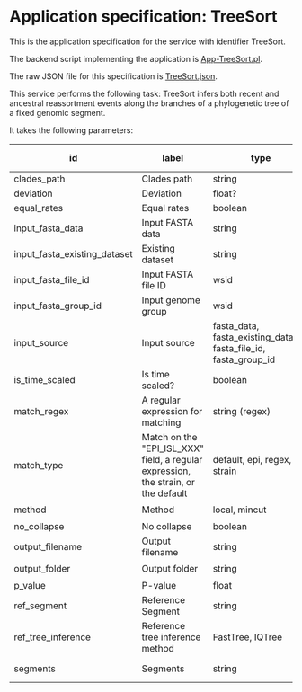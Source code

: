 # Application specification: TreeSort

This is the application specification for the service with identifier TreeSort.

The backend script implementing the application is [App-TreeSort.pl](../service-scripts/App-TreeSort.pl).

The raw JSON file for this specification is [TreeSort.json](TreeSort.json).

This service performs the following task: TreeSort infers both recent and ancestral reassortment events along the branches of a phylogenetic tree of a fixed genomic segment.

It takes the following parameters:

| id | label | type | required | default value |
| -- | ----- | ---- | :------: | ------------  |
| clades_path | Clades path | string | ??? | |
| deviation | Deviation | float? | | 2 |
| equal_rates | Equal rates | boolean | | |
| input_fasta_data | Input FASTA data | string | | |
| input_fasta_existing_dataset | Existing dataset | string | | |
| input_fasta_file_id | Input FASTA file ID | wsid | | |
| input_fasta_group_id | Input genome group | wsid | | |
| input_source | Input source | fasta_data, fasta_existing_dataset, fasta_file_id, fasta_group_id | :heavy_check_mark: | fasta_file_id |
| is_time_scaled | Is time scaled? | boolean | | false |
| match_regex | A regular expression for matching | string (regex) |  |  |
| match_type  | Match on the "EPI_ISL_XXX" field, a regular expression, the strain, or the default | default, epi, regex, strain |  | default |
| method | Method | local, mincut | :heavy_check_mark: | local |
| no_collapse | No collapse | boolean | | |
| output_filename | Output filename | string | :heavy_check_mark: | |
| output_folder | Output folder | string | :heavy_check_mark: | |
| p_value | P-value | float | | 0.001 |
| ref_segment | Reference Segment | string | :heavy_check_mark: | HA |
| ref_tree_inference | Reference tree inference method | FastTree, IQTree | | IQTree |
| segments | Segments | string | :heavy_check_mark: | All segments |






